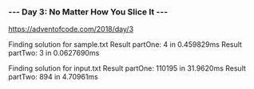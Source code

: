 ### --- Day 3: No Matter How You Slice It --- ###
https://adventofcode.com/2018/day/3


Finding solution for sample.txt
Result partOne: 4 in 0.459829ms
Result partTwo: 3 in 0.0627690ms

Finding solution for input.txt
Result partOne: 110195 in 31.9620ms
Result partTwo: 894 in 4.70961ms
